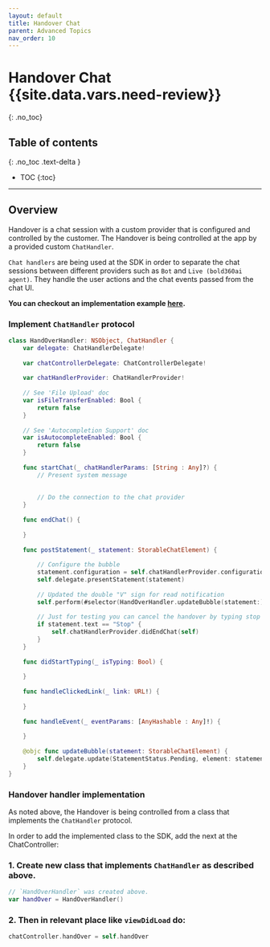```yaml
---
layout: default
title: Handover Chat
parent: Advanced Topics
nav_order: 10
---
```


# Handover Chat {{site.data.vars.need-review}}
{: .no_toc}

## Table of contents
{: .no_toc .text-delta }

- TOC
{:toc}

--- 

## Overview
Handover is a chat session with a custom provider that is configured and controlled by the customer.
The Handover is being controlled at the app by a provided custom `ChatHandler`.

`Chat handlers` are being used at the SDK in order to separate the chat sessions between different providers such as `Bot` and `Live (bold360ai agent)`.
They handle the user actions and the chat events passed from the chat UI.

**You can checkout an implementation example [here](https://github.com/bold360ai/bold360-mobile-samples-ios/blob/master/BasicSample/BasicSample/HandOver/HandOverHandler.swift).**

### Implement `ChatHandler` protocol

```swift
class HandOverHandler: NSObject, ChatHandler {
    var delegate: ChatHandlerDelegate!
    
    var chatControllerDelegate: ChatControllerDelegate!
    
    var chatHandlerProvider: ChatHandlerProvider!
    
    // See 'File Upload' doc
    var isFileTransferEnabled: Bool {
        return false
    }
    
    // See 'Autocompletion Support' doc
    var isAutocompleteEnabled: Bool {
        return false
    }
    
    func startChat(_ chatHandlerParams: [String : Any]?) {
        // Present system message
        
        
        // Do the connection to the chat provider
    }
    
    func endChat() {
        
    }
    
    func postStatement(_ statement: StorableChatElement) {
        
        // Configure the bubble
        statement.configuration = self.chatHandlerProvider.configuration(for: .OutgoingElement)
        self.delegate.presentStatement(statement)
        
        // Updated the double "V" sign for read notification
        self.perform(#selector(HandOverHandler.updateBubble(statement:)), with: statement, afterDelay: 3)
        
        // Just for testing you can cancel the handover by typing stop
        if statement.text == "Stop" {
            self.chatHandlerProvider.didEndChat(self)
        }
    }
    
    func didStartTyping(_ isTyping: Bool) {
        
    }
    
    func handleClickedLink(_ link: URL!) {
        
    }
    
    func handleEvent(_ eventParams: [AnyHashable : Any]!) {
        
    }
    
    @objc func updateBubble(statement: StorableChatElement) {
        self.delegate.update(StatementStatus.Pending, element: statement)
    }
}
```

### Handover handler implementation

As noted above, the Handover is being controlled from a class that implements the `ChatHandler` protocol.

In order to add the implemented class to the SDK, add the next at the ChatController:

### 1. Create new class that implements `ChatHandler` as described above.

```swift
// `HandOverHandler` was created above.
var handOver = HandOverHandler()
```

### 2. Then in relevant place like `viewDidLoad` do:

```swift
chatController.handOver = self.handOver
```